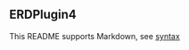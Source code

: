 ## ERDPlugin4

This README supports Markdown, see [syntax](https://help.github.com/articles/markdown-basics/)


